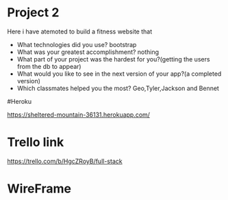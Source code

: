 # Project 2
Here i have atemoted to build a fitness website that 

- What technologies did you use?
 bootstrap
- What was your greatest accomplishment?
nothing
- What part of your project was the hardest for you?(getting the users from the db to appear)
- What would you like to see in the next version of your app?(a completed version)
- Which classmates helped you the most?
Geo,Tyler,Jackson and Bennet

#Heroku

https://sheltered-mountain-36131.herokuapp.com/

# Trello link
https://trello.com/b/HgcZRoyB/full-stack

# WireFrame

